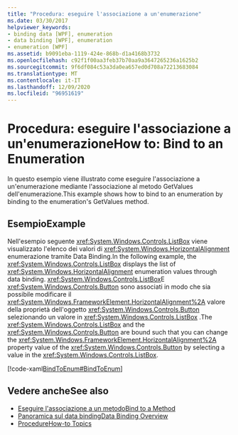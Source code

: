 ```yaml
---
title: "Procedura: eseguire l'associazione a un'enumerazione"
ms.date: 03/30/2017
helpviewer_keywords:
- binding data [WPF], enumeration
- data binding [WPF], enumeration
- enumeration [WPF]
ms.assetid: b9091eba-1119-424e-868b-d1a4168b3732
ms.openlocfilehash: c92f1f00aa3feb37b70aa9a3647265236a1625b2
ms.sourcegitcommit: 9f6df084c53a3da0ea657ed0d708a72213683084
ms.translationtype: MT
ms.contentlocale: it-IT
ms.lasthandoff: 12/09/2020
ms.locfileid: "96951619"
---
```

# <a name="how-to-bind-to-an-enumeration"></a><span data-ttu-id="20215-102">Procedura: eseguire l'associazione a un'enumerazione</span><span class="sxs-lookup"><span data-stu-id="20215-102">How to: Bind to an Enumeration</span></span>
<span data-ttu-id="20215-103">In questo esempio viene illustrato come eseguire l'associazione a un'enumerazione mediante l'associazione al metodo GetValues dell'enumerazione.</span><span class="sxs-lookup"><span data-stu-id="20215-103">This example shows how to bind to an enumeration by binding to the enumeration's GetValues method.</span></span>  
  
## <a name="example"></a><span data-ttu-id="20215-104">Esempio</span><span class="sxs-lookup"><span data-stu-id="20215-104">Example</span></span>  
 <span data-ttu-id="20215-105">Nell'esempio seguente <xref:System.Windows.Controls.ListBox> viene visualizzato l'elenco dei valori di <xref:System.Windows.HorizontalAlignment> enumerazione tramite Data Binding.</span><span class="sxs-lookup"><span data-stu-id="20215-105">In the following example, the <xref:System.Windows.Controls.ListBox> displays the list of <xref:System.Windows.HorizontalAlignment> enumeration values through data binding.</span></span> <span data-ttu-id="20215-106"><xref:System.Windows.Controls.ListBox>E <xref:System.Windows.Controls.Button> sono associati in modo che sia possibile modificare il <xref:System.Windows.FrameworkElement.HorizontalAlignment%2A> valore della proprietà dell'oggetto <xref:System.Windows.Controls.Button> selezionando un valore in <xref:System.Windows.Controls.ListBox> .</span><span class="sxs-lookup"><span data-stu-id="20215-106">The <xref:System.Windows.Controls.ListBox> and the <xref:System.Windows.Controls.Button> are bound such that you can change the <xref:System.Windows.FrameworkElement.HorizontalAlignment%2A> property value of the <xref:System.Windows.Controls.Button> by selecting a value in the <xref:System.Windows.Controls.ListBox>.</span></span>  
  
 [!code-xaml[BindToEnum#BindToEnum](~/samples/snippets/csharp/VS_Snippets_Wpf/BindToEnum/CS/Window1.xaml#bindtoenum)]  
  
## <a name="see-also"></a><span data-ttu-id="20215-107">Vedere anche</span><span class="sxs-lookup"><span data-stu-id="20215-107">See also</span></span>

- [<span data-ttu-id="20215-108">Eseguire l'associazione a un metodo</span><span class="sxs-lookup"><span data-stu-id="20215-108">Bind to a Method</span></span>](how-to-bind-to-a-method.md)
- [<span data-ttu-id="20215-109">Panoramica sul data binding</span><span class="sxs-lookup"><span data-stu-id="20215-109">Data Binding Overview</span></span>](/dotnet/desktop-wpf/data/data-binding-overview)
- [<span data-ttu-id="20215-110">Procedure</span><span class="sxs-lookup"><span data-stu-id="20215-110">How-to Topics</span></span>](data-binding-how-to-topics.md)
